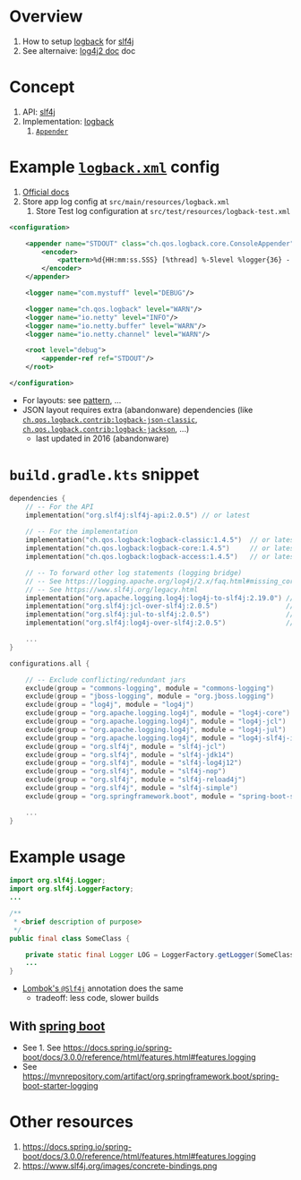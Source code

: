 # Overview
1. How to setup [logback](https://logback.qos.ch/) for [slf4j](https://www.slf4j.org/)
1. See alternaive: [log4j2 doc](log4j2.md) doc


# Concept
1. API: [slf4j](https://www.slf4j.org/apidocs/org/slf4j/Logger.html)
1. Implementation: [logback](https://logback.qos.ch/) 
    1. [`Appender`](https://logback.qos.ch/apidocs/ch/qos/logback/core/AppenderBase.html) 


# Example [`logback.xml`](https://logback.qos.ch/manual/configuration.html) config
1. [Official docs](https://logback.qos.ch/manual/configuration.html)
1. Store app log config at `src/main/resources/logback.xml`
    1. Store Test log configuration at `src/test/resources/logback-test.xml`
```xml
<configuration>

    <appender name="STDOUT" class="ch.qos.logback.core.ConsoleAppender">
        <encoder>
            <pattern>%d{HH:mm:ss.SSS} [%thread] %-5level %logger{36} - %msg%n</pattern>
        </encoder>
    </appender>

    <logger name="com.mystuff" level="DEBUG"/>

    <logger name="ch.qos.logback" level="WARN"/>
    <logger name="io.netty" level="INFO"/>
    <logger name="io.netty.buffer" level="WARN"/>
    <logger name="io.netty.channel" level="WARN"/>

    <root level="debug">
        <appender-ref ref="STDOUT"/>
    </root>

</configuration>
```
- For layouts: see [pattern](https://logback.qos.ch/manual/layouts.html#ClassicPatternLayout), ...
- JSON layout requires extra (abandonware) dependencies (like [`ch.qos.logback.contrib:logback-json-classic`](https://mvnrepository.com/artifact/ch.qos.logback.contrib/logback-json-classic/0.1.5), [`ch.qos.logback.contrib:logback-jackson`](https://mvnrepository.com/artifact/ch.qos.logback.contrib/logback-jackson/0.1.5), ...)
    - last updated in 2016 (abandonware)


# `build.gradle.kts` snippet
```kts
dependencies {
    // -- For the API
    implementation("org.slf4j:slf4j-api:2.0.5") // or latest
    
    // -- For the implementation
    implementation("ch.qos.logback:logback-classic:1.4.5")  // or latest
    implementation("ch.qos.logback:logback-core:1.4.5")     // or latest    
    implementation("ch.qos.logback:logback-access:1.4.5")   // or latest

    // -- To forward other log statements (logging bridge)
    // -- See https://logging.apache.org/log4j/2.x/faq.html#missing_core
    // -- See https://www.slf4j.org/legacy.html
    implementation("org.apache.logging.log4j:log4j-to-slf4j:2.19.0") // log4j2 api to slf4j api
    implementation("org.slf4j:jcl-over-slf4j:2.0.5")                 // apache commons logging to slf4j
    implementation("org.slf4j:jul-to-slf4j:2.0.5")                   // java.util.logging to slf4j
    implementation("org.slf4j:log4j-over-slf4j:2.0.5")               // legacy log4j to slf4j

    ...
}

configurations.all {

    // -- Exclude conflicting/redundant jars
    exclude(group = "commons-logging", module = "commons-logging")              // legacy
    exclude(group = "jboss-logging", module = "org.jboss.logging")              // legacy
    exclude(group = "log4j", module = "log4j")                                  // legacy
    exclude(group = "org.apache.logging.log4j", module = "log4j-core")          // log4j2 impl
    exclude(group = "org.apache.logging.log4j", module = "log4j-jcl")           // apache commons logging to log4j2 impl 
    exclude(group = "org.apache.logging.log4j", module = "log4j-jul")           // java.util.logging to log4j2 impl
    exclude(group = "org.apache.logging.log4j", module = "log4j-slf4j-impl")    // slf4j to log4j2 impl
    exclude(group = "org.slf4j", module = "slf4j-jcl")                          // slf4j to apache commons logging
    exclude(group = "org.slf4j", module = "slf4j-jdk14")                        // slf4j to java.util.logging
    exclude(group = "org.slf4j", module = "slf4j-log4j12")                      // slf4j to old 1.x log4j api
    exclude(group = "org.slf4j", module = "slf4j-nop")                          // slf4j to nowhere
    exclude(group = "org.slf4j", module = "slf4j-reload4j")                     // slf4j to reload4j's impl of legacy log4j
    exclude(group = "org.slf4j", module = "slf4j-simple")                       // slf4j to stderr
    exclude(group = "org.springframework.boot", module = "spring-boot-starter-log4j2")

    ...
}
```


# Example usage
```java
import org.slf4j.Logger;
import org.slf4j.LoggerFactory;
...

/**
 * <brief description of purpose>
 */
public final class SomeClass {

    private static final Logger LOG = LoggerFactory.getLogger(SomeClass.class);
    ...
}
```

- [Lombok's `@Slf4j`](https://projectlombok.org/features/log) annotation does the same
    - tradeoff: less code, slower builds 


## With [spring boot](https://spring.io/projects/spring-boot)
- See 1. See https://docs.spring.io/spring-boot/docs/3.0.0/reference/html/features.html#features.logging
- See https://mvnrepository.com/artifact/org.springframework.boot/spring-boot-starter-logging


# Other resources
1. https://docs.spring.io/spring-boot/docs/3.0.0/reference/html/features.html#features.logging
1. https://www.slf4j.org/images/concrete-bindings.png

